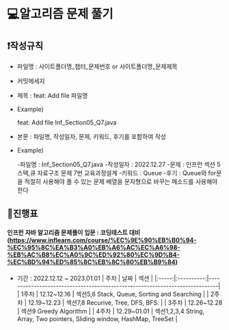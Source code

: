 # :computer:알고리즘 문제 풀기

## :exclamation:작성규칙
* 파일명 : 사이트폴더명_챕터_문제번호 or 사이트폴더명_문제제목
* 커밋메세지
* 제목 : feat: Add file 파일명
 * Example)

    feat: Add file Inf_Section05_Q7.java

* 본문 : 파일명, 작성일자, 문제, 키워드, 후기를 포함하여 작성
 * Example)
 
    -파일명 : Inf_Section05_Q7.java
    -작성일자 : 2022.12.27
    -문제 : 인프런 섹션 5 스택,큐 자료구조
            문제 7번 교육과정설계
    -키워드 : Queue
    -후기 : Queue와 for문을 적절히 사용해야 풀 수 있는 문제
            배열을 문자형으로 바꾸는 메소드를 사용해야 한다


## :date:진행표
#### 인프런 자바 알고리즘 문제풀이 입문 : 코딩테스트 대비(https://www.inflearn.com/course/%EC%9E%90%EB%B0%94-%EC%95%8C%EA%B3%A0%EB%A6%AC%EC%A6%98-%EB%AC%B8%EC%A0%9C%ED%92%80%EC%9D%B4-%EC%BD%94%ED%85%8C%EB%8C%80%EB%B9%84)
* 기간 : 2022.12.12 ~ 2023.01.01
| 주차  |     날짜    |                                  섹션                                       |
|:-----:|:----------:|-----------------------------------------------------------------------------|
| 1주차 | 12.12~12.16 |  섹션5,6 Stack, Queue, Sorting and Searching                                |
| 2주차 | 12.19~12.23 |  섹션7,8 Recurive, Tree, DFS, BFS.                                          |
| 3주차 | 12.26~12.28 |  섹션9 Greedy Algorithm                                                     |
| 4주차 | 12.29~01.01 |  섹션1,2,3,4 String, Array, Two pointers, Sliding window, HashMap, TreeSet  |
